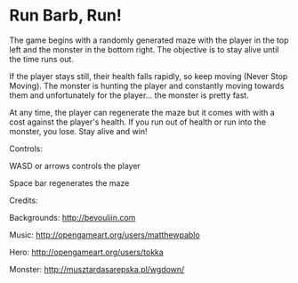 # Run Barb, Run!
The game begins with a randomly generated maze with the player in the top left and the monster in the bottom right. The objective is to stay alive until the time runs out.

If the player stays still, their health falls rapidly, so keep moving (Never Stop Moving). The monster is hunting the player and constantly moving towards them and unfortunately for the player... the monster is pretty fast.

At any time, the player can regenerate the maze but it comes with with a cost against the player's health. If you run out of health or run into the monster, you lose. Stay alive and win!




Controls:

WASD or arrows controls the player

Space bar regenerates the maze



Credits:

Backgrounds: http://bevouliin.com

Music: http://opengameart.org/users/matthewpablo

Hero: http://opengameart.org/users/tokka

Monster: http://musztardasarepska.pl/wgdown/
